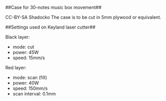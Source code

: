 ##Case for 30-notes music box movement##

CC-BY-SA Shadocko
The case is to be cut in 5mm plywood or equivalent.

##Settings used on Keyland laser cutter##

Black layer:
- mode: cut
- power: 45W
- speed: 15mm/s

Red layer:
- mode: scan (fill)
- power: 40W
- speed: 150mm/s
- scan interval: 0.1mm
